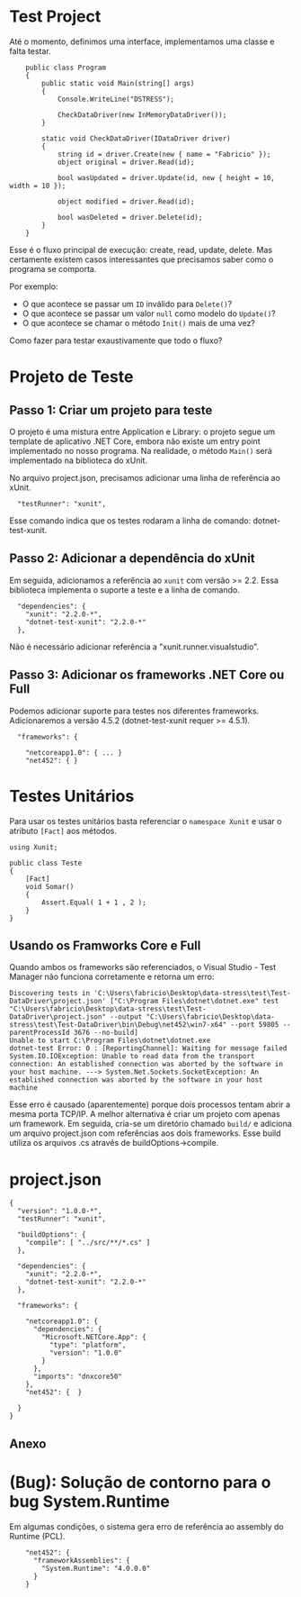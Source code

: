 Test Project
==============

Até o momento, definimos uma interface, implementamos uma classe e falta testar.  

```
    public class Program
    {
        public static void Main(string[] args)
        {
            Console.WriteLine("DSTRESS");

            CheckDataDriver(new InMemoryDataDriver());
        }

        static void CheckDataDriver(IDataDriver driver)
        {
            string id = driver.Create(new { name = "Fabricio" });
            object original = driver.Read(id);

            bool wasUpdated = driver.Update(id, new { height = 10, width = 10 });

            object modified = driver.Read(id);

            bool wasDeleted = driver.Delete(id);
        }
    }
```

Esse é o fluxo principal de execução: create, read, update, delete. Mas certamente
existem casos interessantes que precisamos saber como o programa se comporta.

Por exemplo:
* O que acontece se passar um `ID` inválido para `Delete()`?
* O que acontece se passar um valor `null` como modelo do `Update()`?
* O que acontece se chamar o método `Init()` mais de uma vez?

Como fazer para testar exaustivamente que todo o fluxo? 

# Projeto de Teste

## Passo 1: Criar um projeto para teste

O projeto é uma mistura entre Application e Library: o projeto segue um template de 
aplicativo .NET Core, embora não existe um entry point implementado no nosso programa.
Na realidade, o método `Main()` será implementado na biblioteca do xUnit.

No arquivo project.json, precisamos adicionar uma linha de referência ao xUnit. 

```
  "testRunner": "xunit",
```

Esse comando indica que os testes rodaram a linha de comando: dotnet-test-xunit.

## Passo 2: Adicionar a dependência do xUnit

Em seguida, adicionamos a referência ao `xunit` com versão >= 2.2. Essa biblioteca 
implementa o suporte a teste e a linha de comando.

```
  "dependencies": {
    "xunit": "2.2.0-*",
    "dotnet-test-xunit": "2.2.0-*"
  },
```

Não é necessário adicionar referência a "xunit.runner.visualstudio".


## Passo 3: Adicionar os frameworks .NET Core ou Full

Podemos adicionar suporte para testes nos diferentes frameworks. Adicionaremos 
a versão 4.5.2 (dotnet-test-xunit requer >= 4.5.1). 

```
  "frameworks": {

    "netcoreapp1.0": { ... }
    "net452": { }
```


# Testes Unitários

Para usar os testes unitários basta referenciar o `namespace Xunit` e usar o 
atributo `[Fact]` aos métodos.

```
using Xunit;

public class Teste
{
    [Fact]
    void Somar()
    {
        Assert.Equal( 1 + 1 , 2 );
    }
}
```


Usando os Framworks Core e Full
--------------------------------

Quando ambos os frameworks são referenciados, o Visual Studio - Test Manager não
funciona corretamente e retorna um erro:

    Discovering tests in 'C:\Users\fabricio\Desktop\data-stress\test\Test-DataDriver\project.json' ["C:\Program Files\dotnet\dotnet.exe" test "C:\Users\fabricio\Desktop\data-stress\test\Test-DataDriver\project.json" --output "C:\Users\fabricio\Desktop\data-stress\test\Test-DataDriver\bin\Debug\net452\win7-x64" --port 59805 --parentProcessId 3676 --no-build]
    Unable to start C:\Program Files\dotnet\dotnet.exe
    dotnet-test Error: 0 : [ReportingChannel]: Waiting for message failed System.IO.IOException: Unable to read data from the transport connection: An established connection was aborted by the software in your host machine. ---> System.Net.Sockets.SocketException: An established connection was aborted by the software in your host machine

Esse erro é causado (aparentemente) porque dois processos tentam abrir a mesma porta TCP/IP.
A melhor alternativa é criar um projeto com apenas um framework. Em seguida, cria-se um diretório
chamado `build/` e adiciona um arquivo project.json com referências aos dois frameworks. Esse 
build utiliza os arquivos .cs através de buildOptions->compile. 


# project.json

```
{
  "version": "1.0.0-*",
  "testRunner": "xunit",

  "buildOptions": {
    "compile": [ "../src/**/*.cs" ]
  },

  "dependencies": {
    "xunit": "2.2.0-*",
    "dotnet-test-xunit": "2.2.0-*"
  },

  "frameworks": {

    "netcoreapp1.0": {
      "dependencies": {
        "Microsoft.NETCore.App": {
          "type": "platform",
          "version": "1.0.0"
        }
      },
      "imports": "dnxcore50"
    },
    "net452": {  }

  }
}
```


Anexo
-------

# (Bug): Solução de contorno para o bug System.Runtime

Em algumas condições, o sistema gera erro de referência ao assembly do Runtime (PCL).

```
    "net452": {
      "frameworkAssemblies": {
        "System.Runtime": "4.0.0.0"
      }
    }
```
